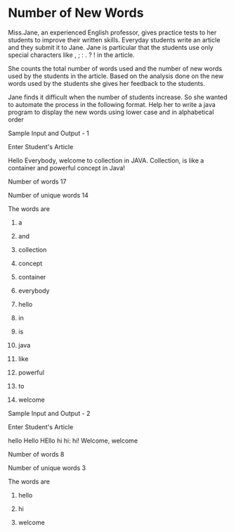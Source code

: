 # Number of New Words

Miss.Jane, an experienced English professor, gives practice tests to her students to improve their written skills. Everyday students write an article and they submit it to Jane. Jane is particular that the students use only special characters like , ; : . ? ! in the article.

She counts the total number of words used and the number of new words used by the students in the article. Based on the analysis done on the new words used by the students she gives her feedback to the students.  

Jane finds it difficult when the number of students increase. So she wanted to automate the process in the following format. Help her to write a java program to display the new words using lower case and in alphabetical order





Sample Input and Output - 1

Enter Student's Article

Hello Everybody, welcome to collection in JAVA. Collection, is like a container and powerful concept in Java!

Number of words 17

Number of unique words 14

The words are

1. a

2. and

3. collection

4. concept

5. container

6. everybody

7. hello

8. in

9. is

10. java

11. like

12. powerful

13. to

14. welcome



Sample Input and Output - 2

Enter Student's Article

hello Hello HEllo hi hi: hi! Welcome,   welcome

Number of words 8

Number of unique words 3

The words are

1. hello

2. hi

3. welcome

